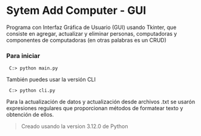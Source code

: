 # Sytem Add Computer - GUI

Programa con Interfaz Gráfica de Usuario (GUI) usando Tkinter, que consiste en agregar, actualizar y eliminar personas, computadoras y componentes de computadoras (en otras palabras es un CRUD)

### Para iniciar 

```
 C:> python main.py
```

También puedes usar la versión CLI

```
 C:> python cli.py
```

Para la actualización de datos y actualización desde archivos .txt se usarón expresiones regulares que proporcionan métodos de formatear texto y obtención de ellos.

> Creado usando la version 3.12.0 de Python 
